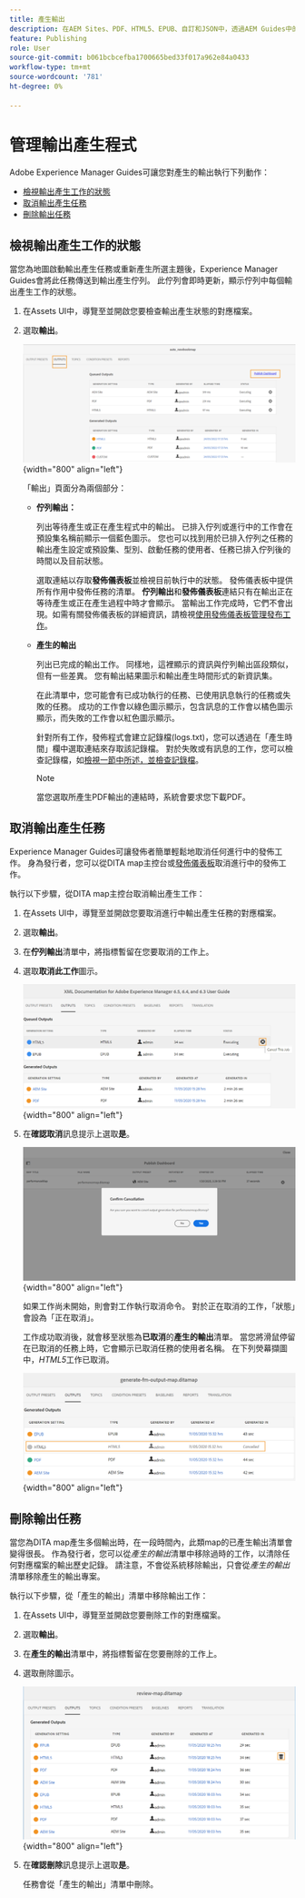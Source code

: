 ```yaml
---
title: 產生輸出
description: 在AEM Sites、PDF、HTML5、EPUB、自訂和JSON中，透過AEM Guides中的DITA-OT外掛程式、原生PDF發佈和FMPS管理輸出產生程式。
feature: Publishing
role: User
source-git-commit: b061bcbcefba1700665bed33f017a962e84a0433
workflow-type: tm+mt
source-wordcount: '781'
ht-degree: 0%

---
```


# 管理輸出產生程式

Adobe Experience Manager Guides可讓您對產生的輸出執行下列動作：

- [檢視輸出產生工作的狀態](#view-the-status-of-the-output-generation-task)
- [取消輸出產生任務](#cancel-an-output-generation-task)
- [刪除輸出任務](#delete-an-output-task)

## 檢視輸出產生工作的狀態

當您為地圖啟動輸出產生任務或重新產生所選主題後，Experience Manager Guides會將此任務傳送到輸出產生佇列。 此佇列會即時更新，顯示佇列中每個輸出產生工作的狀態。

1. 在Assets UI中，導覽至並開啟您要檢查輸出產生狀態的對應檔案。

1. 選取&#x200B;**輸出**。

   ![](images/output-queued.png){width="800" align="left"}

   「輸出」頁面分為兩個部分：

   - **佇列輸出：**

     列出等待產生或正在產生程式中的輸出。 已排入佇列或進行中的工作會在預設集名稱前顯示一個藍色圖示。 您也可以找到用於已排入佇列之任務的輸出產生設定或預設集、型別、啟動任務的使用者、任務已排入佇列後的時間以及目前狀態。

     選取連結以存取&#x200B;**發佈儀表板**&#x200B;並檢視目前執行中的狀態。 發佈儀表板中提供所有作用中發佈任務的清單。 **佇列輸出**&#x200B;和&#x200B;**發佈儀表板**&#x200B;連結只有在輸出正在等待產生或正在產生過程中時才會顯示。 當輸出工作完成時，它們不會出現。如需有關發佈儀表板的詳細資訊，請檢視[使用發佈儀表板管理發布工作](generate-output-publish-dashboard.md#)。

   - **產生的輸出**

     列出已完成的輸出工作。 同樣地，這裡顯示的資訊與佇列輸出區段類似，但有一些差異。 您有輸出結果圖示和輸出產生時間形式的新資訊集。

     在此清單中，您可能會有已成功執行的任務、已使用訊息執行的任務或失敗的任務。 成功的工作會以綠色圖示顯示，包含訊息的工作會以橘色圖示顯示，而失敗的工作會以紅色圖示顯示。

     針對所有工作，發佈程式會建立記錄檔\(logs.txt\)，您可以透過在「產生時間」欄中選取連結來存取該記錄檔。 對於失敗或有訊息的工作，您可以檢查記錄檔，如[檢視一節中所述，並檢查記錄檔](generate-output-basic-troubleshooting.md#id1822G0P0CHS)。

     >[!NOTE]
     >
     > 當您選取所產生PDF輸出的連結時，系統會要求您下載PDF。


## 取消輸出產生任務

Experience Manager Guides可讓發佈者簡單輕鬆地取消任何進行中的發佈工作。 身為發行者，您可以從DITA map主控台或[發佈儀表板](generate-output-publish-dashboard.md#)取消進行中的發佈工作。

執行以下步驟，從DITA map主控台取消輸出產生工作：

1. 在Assets UI中，導覽至並開啟您要取消進行中輸出產生任務的對應檔案。

1. 選取&#x200B;**輸出**。

1. 在&#x200B;**佇列輸出**&#x200B;清單中，將指標暫留在您要取消的工作上。

1. 選取&#x200B;**取消此工作**&#x200B;圖示。

   ![](images/cancel-publish-task-map-console.png){width="800" align="left"}

1. 在&#x200B;**確認取消**&#x200B;訊息提示上選取&#x200B;**是**。

   ![](images/confirm-cancel-output-map-console.png){width="800" align="left"}

   如果工作尚未開始，則會對工作執行取消命令。 對於正在取消的工作，「狀態」會設為「正在取消」。

   工作成功取消後，就會移至狀態為&#x200B;**已取消**&#x200B;的&#x200B;**產生的輸出**&#x200B;清單。 當您將滑鼠停留在已取消的任務上時，它會顯示已取消任務的使用者名稱。 在下列熒幕擷圖中，*HTML5*&#x200B;工作已取消。

   ![](images/cancelled-output-task.png){width="800" align="left"}


## 刪除輸出任務

當您為DITA map產生多個輸出時，在一段時間內，此類map的已產生輸出清單會變得很長。 作為發行者，您可以從&#x200B;*產生的輸出*&#x200B;清單中移除過時的工作，以清除任何對應檔案的輸出歷史記錄。 請注意，不會從系統移除輸出，只會從&#x200B;*產生的輸出*&#x200B;清單移除產生的輸出專案。

執行以下步驟，從「產生的輸出」清單中移除輸出工作：

1. 在Assets UI中，導覽至並開啟您要刪除工作的對應檔案。

1. 選取&#x200B;**輸出**。

1. 在&#x200B;**產生的輸出**&#x200B;清單中，將指標暫留在您要刪除的工作上。

1. 選取刪除圖示。

   ![](images/delete-output-task.png){width="800" align="left"}

1. 在&#x200B;**確認刪除**&#x200B;訊息提示上選取&#x200B;**是**。

   任務會從「產生的輸出」清單中刪除。

